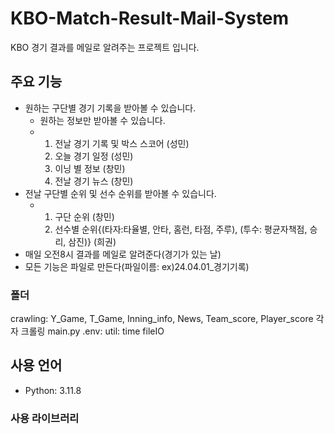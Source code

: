 # KBO-Match-Result-Mail-System
KBO 경기 결과를 메일로 알려주는 프로젝트 입니다.

## 주요 기능
- 원하는 구단별 경기 기록을 받아볼 수 있습니다.
  - 원하는 정보만 받아볼 수 있습니다.
  - 1. 전날 경기 기록 및 박스 스코어 (성민)  
    2. 오늘 경기 일정  (성민)
    3. 이닝 별 정보  (창민)
    4. 전날 경기 뉴스  (창민)
- 전날 구단별 순위 및 선수 순위를 받아볼 수 있습니다.
  - 1. 구단 순위  (창민)
    2. 선수별 순위{(타자:타율별, 안타, 홈런, 타점, 주루), (투수: 평균자책점, 승리, 삼진)}  (희권)
- 매일 오전8시 결과를 메일로 알려준다(경기가 있는 날)
- 모든 기능은 파일로 만든다(파일이름: ex)24.04.01_경기기록)



### 폴더
crawling: Y_Game, T_Game, Inning_info, News, Team_score, Player_score 각자 크롤링
main.py
.env: 
util: time 
fileIO


## 사용 언어
- Python: 3.11.8

### 사용 라이브러리



